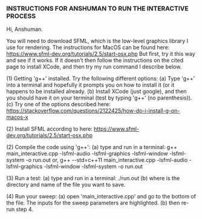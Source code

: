 ### INSTRUCTIONS FOR ANSHUMAN TO RUN THE INTERACTIVE PROCESS ###

Hi, Anshuman.

You will need to download SFML, which is the low-level graphics library I use for rendering. The instructions for MacOS can be found here: https://www.sfml-dev.org/tutorials/2.5/start-osx.php
But first, try it this way and see if it works. If it doesn't then follow the instructions on the cited page to install XCode, and then try my run command I describe below.

(1) Getting 'g++' installed. Try the following different options:
    (a) Type 'g++' into a terminal and hopefully it prompts you on how to install it (or it happens to be installed already.
    (b) Install XCode (just google), and then you should have it on your terminal (test by typing 'g++' (no parenthesis)).
    (c) Try one of the options described here: https://stackoverflow.com/questions/2122425/how-do-i-install-g-on-macos-x

(2) Install SFML according to here: https://www.sfml-dev.org/tutorials/2.5/start-osx.php

(2) Compile the code using 'g++':
    (a) type and run in a terminal: g++ main_interactive.cpp -lsfml-audio -lsfml-graphics -lsfml-window -lsfml-system -o run.out
    or, g++ --std=c++11 main_interactive.cpp -lsfml-audio -lsfml-graphics -lsfml-window -lsfml-system -o run.out

(3) Run a test:
    (a) type and run in a terminal: ./run.out <save-location>
    (b) where <save-location> is the directory and name of the file you want to save.

(4) Run your sweep:
    (a) open 'main_interactive.cpp' and go to the bottom of the file. The inputs for the sweep parameters are highlighted.
    (b) then re-run step 4.

